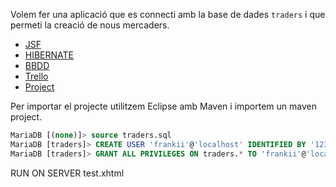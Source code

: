Volem fer una aplicació que es connecti amb la base de dades `traders` i que permeti la creació de nous mercaders.

- [JSF](https://gitlab.com/joanq/DAM-2n-POO-i-acces-a-dades/blob/master/M6UF2/1-jsf/readme.adoc)
- [HIBERNATE](https://gitlab.com/joanq/DAM-2n-POO-i-acces-a-dades/blob/master/M6UF2/2-hibernate/readme.adoc)
- [BBDD](https://gitlab.com/eharastasan/TradersProject/tree/master/resources)
- [Trello](https://trello.com/b/XArczs7p/traders-project)
- [Project](https://gitlab.com/eharastasan/TradersProject/blob/master/project.adoc)

Per importar el projecte utilitzem Eclipse amb Maven i importem un maven project.

```SQL
MariaDB [(none)]> source traders.sql
MariaDB [traders]> CREATE USER 'frankii'@'localhost' IDENTIFIED BY '1234';
MariaDB [traders]> GRANT ALL PRIVILEGES ON traders.* TO 'frankii'@'localhost';
```

RUN ON SERVER test.xhtml
